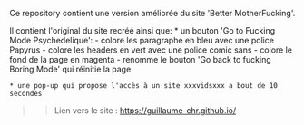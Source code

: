 Ce repository contient une version améliorée du site 'Better MotherFucking'.

Il contient l'original du site recréé ainsi que:
	* un bouton 'Go to Fucking Mode Psychedelique':
		- colore les paragraphe en bleu avec une police Papyrus
		- colore les headers en vert avec une police comic sans
		- colore le fond de la page en magenta
		- renomme le bouton 'Go back to fucking Boring Mode' qui réinitie la page

	* une pop-up qui propose l'accès à un site xxxvidsxxx a bout de 10 secondes

>> Lien vers le site : https://guillaume-chr.github.io/



